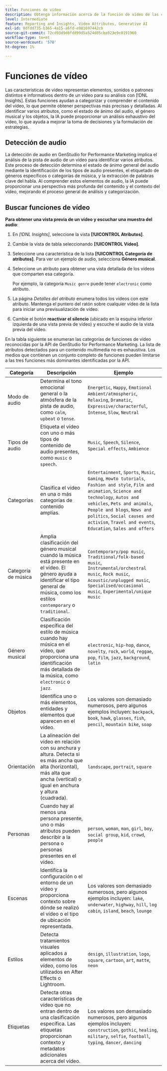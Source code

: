 ```yaml
---
title: Funciones de vídeo
description: Obtenga información acerca de la función de vídeo de las categorías de atributos utilizadas en GenStudio for Performance Marketing.
level: Intermediate
feature: Reporting and Insights, Video Attributes, Generative AI
exl-id: 0dfdd735-b365-4a15-a6fd-e981697442cb
source-git-commit: 72cd93d9d6fdd99d5a524d05cba923e9c0191960
workflow-type: tm+mt
source-wordcount: '570'
ht-degree: 1%

---
```


# Funciones de vídeo

Las características de vídeo representan elementos, sonidos o patrones distintos e informativos dentro de un vídeo para su análisis con [!DNL Insights]. Estas funciones ayudan a categorizar y comprender el contenido del vídeo, lo que permite obtener perspectivas más precisas y detalladas. Al identificar varios atributos, como el estado de ánimo del audio, el género musical y los objetos, la IA puede proporcionar un análisis exhaustivo del vídeo, lo que ayuda a mejorar la toma de decisiones y la formulación de estrategias.

## Detección de audio

La detección de audio en GenStudio for Performance Marketing implica el análisis de la pista de audio de un vídeo para identificar varios atributos. Este proceso de detección determina el estado de ánimo general del audio mediante la identificación de los tipos de audio presentes, el etiquetado de géneros específicos o categorías de música, y la extracción de palabras clave del habla. Al comprender estos elementos de audio, la IA puede proporcionar una perspectiva más profunda del contenido y el contexto del vídeo, mejorando el proceso general de análisis y categorización.

## Buscar funciones de vídeo

**Para obtener una vista previa de un vídeo y escuchar una muestra del audio**:

1. En _[!DNL Insights]_, seleccione la vista **[!UICONTROL Atributos]**.

1. Cambie la vista de tabla seleccionando **[!UICONTROL Vídeo]**.

1. Seleccione una característica de la lista **[!UICONTROL Categoría de atributos]**. Para ver un ejemplo de audio, selecciona **Género musical**.

1. Seleccione un atributo para obtener una vista detallada de los vídeos que comparten esa categoría.

   Por ejemplo, la categoría `Music genre` puede tener `electronic` como atributo.

1. La página _Detalles del atributo_ enumera todos los vídeos con este atributo. Mantenga el puntero del ratón sobre cualquier vídeo de la lista para iniciar una previsualización de vídeo.

1. Cambie el botón **reactivar el silencio** (ubicado en la esquina inferior izquierda de una vista previa de vídeo) y escuche el audio de la vista previa del vídeo.

En la tabla siguiente se enumeran las categorías de funciones de vídeo reconocidas por la API de GenStudio for Performance Marketing. La lista de atributos detectados para un contenido multimedia no es exhaustiva. Los medios que contienen un conjunto completo de funciones pueden limitarse a las tres funciones más dominantes identificadas por la API.

<!-- For the writer: turn off word wrap to work with these tables. Option + Z -->

| Categoría | Descripción | Ejemplo |
| ------------------- | ------------------------------------------------------------------------------------------------------------ | --------------------------------------------------------------------------------------- |
| Modo de audio | Determina el tono emocional general o la atmósfera de la pista de audio, como `calm`, `upbeat` o `tense`. | `Energetic`, `Happy`, `Emotional Ambient/atmospheric`, `Relaxing`, `Dramatic`, `Expressive/characterful`, `Intense`, `Slow`, `Neutral` |
| Tipos de audio | Etiqueta el vídeo con uno o más tipos de contenido de audio presentes, como `music` o `speech`. | `Music`, `Speech`, `Silence`, `Special effects`, `Ambience` |
| Categorías | Clasifica el vídeo en una o más categorías de contenido amplias. | `Entertainment`, `Sports`, `Music`, `Gaming`, `Howto tutorials`, `Fashion and style`, `Film and animation`, `Science and technology`, `Autos and vehicles`, `Pets and animals`, `People and blogs`, `News and politics`, `Social causes and activism`, `Travel and events`, `Education`, `Sales and offers` |
| Categoría de música | Amplia clasificación del género musical cuando la música está presente en el vídeo. El género ayuda a identificar el tipo general de música, como los estilos `contemporary` o `traditional`. | `Contemporary/pop music`, `Traditional/folk-based music`, `Instrumental/orchestral music`, `Rock music`, `Acoustic/unplugged music`, `Specialised/occasional music`, `Experimental/unique music` |
| Género musical | Clasificación específica del estilo de música cuando hay música en el vídeo, que proporciona una identificación más detallada de la música, como `electronic` o `jazz`. | `electronic`, `hip-hop`, `dance`, `novelty`, `rock`, `world`, `reggae`, `pop`, `film`, `jazz`, `background`, `latin` |
| Objetos | Identifica uno o más elementos, entidades y elementos que aparecen en el vídeo. | Los valores son demasiado numerosos, pero algunos ejemplos incluyen: `backpack`, `book`, `hawk`, `glasses`, `fish`, `pencil`, `mountain bike`, `soap` |
| Orientación | La alineación del vídeo en relación con su anchura y altura. Detecta si es más ancha que alta (horizontal), más alta que ancha (vertical) o igual en anchura y altura (cuadrada). | `landscape`, `portrait`, `square` |
| Personas | Cuando hay al menos una persona presente, uno o más atributos pueden describir a la persona o personas presentes en el vídeo. | `person`, `woman`, `man`, `girl`, `boy`, `social group`, `kid`, `crowd`, `people` |
| Escenas | Identifica la configuración o el entorno de un vídeo y proporciona contexto sobre dónde se realizó el vídeo o el tipo de ubicación representada. | Los valores son demasiado numerosos, pero algunos ejemplos incluyen: `lake`, `underwater`, `highway`, `hill`, `log cabin`, `island`, `beach`, `lounge` |
| Estilos | Detecta tratamientos visuales aplicados a elementos de vídeo, como los utilizados en After Effects o Lightroom. | `design`, `illustration`, `logo`, `square`, `cartoon`, `art`, `matte`, `neon` |
| Etiquetas | Detecta otras características de vídeo que no entran dentro de una clasificación específica. Las etiquetas proporcionan contexto y metadatos adicionales acerca del vídeo. | Los valores son demasiado numerosos, pero algunos ejemplos incluyen: `construction`, `gothic`, `healing`, `military`, `selfie`, `football`, `typing`, `dancer`, `dancing` |

